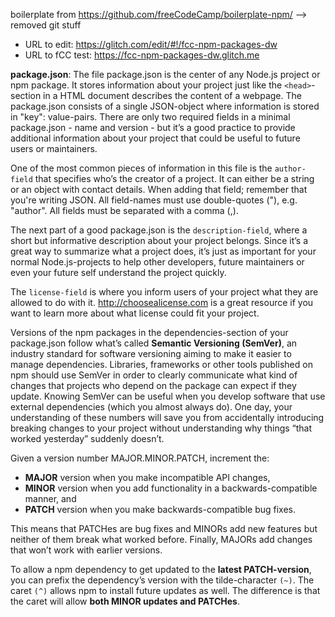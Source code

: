 boilerplate from https://github.com/freeCodeCamp/boilerplate-npm/
--> removed git stuff

- URL to edit: https://glitch.com/edit/#!/fcc-npm-packages-dw
- URL to fCC test: https://fcc-npm-packages-dw.glitch.me

**package.json**: The file package.json is the center of any Node.js project or npm package. It stores information about your project just like the `<head>`-section in a HTML document describes the content of a webpage. The package.json consists of a single JSON-object where information is stored in "key": value-pairs. There are only two required fields in a minimal package.json - name and version - but it’s a good practice to provide additional information about your project that could be useful to future users or maintainers.

One of the most common pieces of information in this file is the `author-field` that specifies who’s the creator of a project. It can either be a string or an object with contact details. When adding that field; remember that you're writing JSON. All field-names must use double-quotes ("), e.g. "author". All fields must be separated with a comma (,).

The next part of a good package.json is the `description-field`, where a short but informative description about your project belongs. Since it’s a great way to summarize what a project does, it’s just as important for your normal Node.js-projects to help other developers, future maintainers or even your future self understand the project quickly.

The `license-field` is where you inform users of your project what they are allowed to do with it. http://choosealicense.com is a great resource if you want to learn more about what license could fit your project.

Versions of the npm packages in the dependencies-section of your package.json follow what’s called **Semantic Versioning (SemVer)**, an industry standard for software versioning aiming to make it easier to manage dependencies. Libraries, frameworks or other tools published on npm should use SemVer in order to clearly communicate what kind of changes that projects who depend on the package can expect if they update. Knowing SemVer can be useful when you develop software that use external dependencies (which you almost always do). One day, your understanding of these numbers will save you from accidentally introducing breaking changes to your project without understanding why things “that worked yesterday” suddenly doesn’t.

Given a version number MAJOR.MINOR.PATCH, increment the:

- **MAJOR** version when you make incompatible API changes,
- **MINOR** version when you add functionality in a backwards-compatible manner, and
- **PATCH** version when you make backwards-compatible bug fixes.

This means that PATCHes are bug fixes and MINORs add new features but neither of them break what worked before. Finally, MAJORs add changes that won’t work with earlier versions.

To allow a npm dependency to get updated to the **latest PATCH-version**, you can prefix the dependency’s version with the tilde-character `(~)`.
The caret `(^)` allows npm to install future updates as well. The difference is that the caret will allow **both MINOR updates and PATCHes**.
